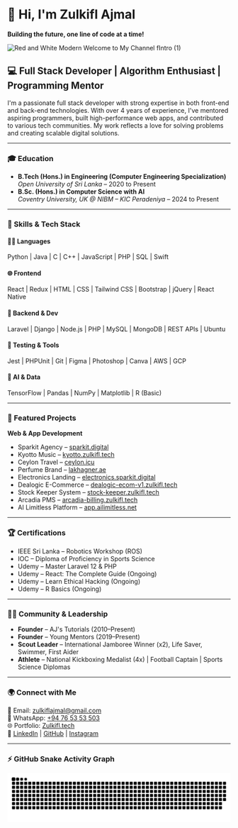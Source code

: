 # 👋 Hi, I'm Zulkifl Ajmal
**Building the future, one line of code at a time!**

![Red and White Modern Welcome to My Channel fIntro (1)](https://github.com/zulkifl7/zulkifl7/assets/61009501/1349e11a-9be7-489a-888b-f2db02544db3)

## 💻 Full Stack Developer | Algorithm Enthusiast | Programming Mentor

I'm a passionate full stack developer with strong expertise in both front-end and back-end technologies. With over 4 years of experience, I've mentored aspiring programmers, built high-performance web apps, and contributed to various tech communities. My work reflects a love for solving problems and creating scalable digital solutions.

---

### 🎓 Education
- **B.Tech (Hons.) in Engineering (Computer Engineering Specialization)**  
  *Open University of Sri Lanka* – 2020 to Present  
- **B.Sc. (Hons.) in Computer Science with AI**  
  *Coventry University, UK @ NIBM – KIC Peradeniya* – 2024 to Present

---

### 🧠 Skills & Tech Stack

#### 👨‍💻 Languages
Python | Java | C | C++ | JavaScript | PHP | SQL | Swift

#### 🌐 Frontend
React | Redux | HTML | CSS | Tailwind CSS | Bootstrap | jQuery | React Native

#### 🔧 Backend & Dev
Laravel | Django | Node.js | PHP | MySQL | MongoDB | REST APIs | Ubuntu

#### 🧪 Testing & Tools
Jest | PHPUnit | Git | Figma | Photoshop | Canva | AWS | GCP

#### 🤖 AI & Data
TensorFlow | Pandas | NumPy | Matplotlib | R (Basic)

---

### 🚀 Featured Projects

**Web & App Development**
- Sparkit Agency – [sparkit.digital](https://sparkit.digital)  
- Kyotto Music – [kyotto.zulkifl.tech](https://kyotto.zulkifl.tech)  
- Ceylon Travel – [ceylon.icu](https://ceylon.icu)  
- Perfume Brand – [lakhagner.ae](https://lakhagner.ae)  
- Electronics Landing – [electronics.sparkit.digital](https://electronics.sparkit.digital)  
- Dealogic E-Commerce – [dealogic-ecom-v1.zulkifl.tech](https://dealogic-ecom-v1.zulkifl.tech)  
- Stock Keeper System – [stock-keeper.zulkifl.tech](https://stock-keeper.zulkifl.tech)  
- Arcadia PMS – [arcadia-billing.zulkifl.tech](https://arcadia-billing.zulkifl.tech)  
- AI Limitless Platform – [app.ailimitless.net](https://app.ailimitless.net)

---

### 🏆 Certifications
- IEEE Sri Lanka – Robotics Workshop (ROS)  
- IOC – Diploma of Proficiency in Sports Science  
- Udemy – Master Laravel 12 & PHP  
- Udemy – React: The Complete Guide (Ongoing)  
- Udemy – Learn Ethical Hacking (Ongoing)  
- Udemy – R Basics (Ongoing)  

---

### 👨‍🏫 Community & Leadership
- **Founder** – AJ's Tutorials (2010–Present)  
- **Founder** – Young Mentors (2019–Present)  
- **Scout Leader** – International Jamboree Winner (x2), Life Saver, Swimmer, First Aider  
- **Athlete** – National Kickboxing Medalist (4x) | Football Captain | Sports Science Diplomas

---

### 🌍 Connect with Me
📧 Email: [zulkiflajmal@gmail.com](mailto:zulkiflajmal@gmail.com)  
📱 WhatsApp: [+94 76 53 53 503](https://wa.me/94765353503)  
🌐 Portfolio: [Zulkifl.tech](https://zulkifl.tech)  
🔗 [LinkedIn](https://www.linkedin.com/in/zulkifl7) | [GitHub](https://github.com/zulkifl7) | [Instagram](https://instagram.com/mr.zulkifl)

---

### ⚡ GitHub Snake Activity Graph

<picture>
  <source media="(prefers-color-scheme: dark)" srcset="https://raw.githubusercontent.com/zulkifl7/zulkifl7/output/github-snake-dark.svg" />
  <source media="(prefers-color-scheme: light)" srcset="https://raw.githubusercontent.com/zulkifl7/zulkifl7/output/github-snake.svg" />
  <img alt="github-snake" src="https://raw.githubusercontent.com/zulkifl7/zulkifl7/output/github-snake.svg" />
</picture>
